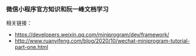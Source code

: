 ### 微信小程序官方知识和阮一峰文档学习


相关链接：
* https://developers.weixin.qq.com/miniprogram/dev/framework/
* http://www.ruanyifeng.com/blog/2020/10/wechat-miniprogram-tutorial-part-one.html

